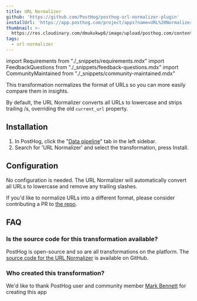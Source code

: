 ```yaml
---
title: URL Normalizer
github: 'https://github.com/PostHog/posthog-url-normalizer-plugin'
installUrl: 'https://app.posthog.com/project/apps?name=URL%20Normalizer'
thumbnail: >-
  https://res.cloudinary.com/dmukukwp6/image/upload/posthog.com/contents/cdp/thumbnails/url_normalizer.png
tags:
  - url-normalizer
---
```


import Requirements from "./_snippets/requirements.mdx"
import FeedbackQuestions from "./_snippets/feedback-questions.mdx"
import CommunityMaintained from "./_snippets/community-maintained.mdx"

This transformation normalizes the format of URLs so you can more easily compare them in insights.

By default, the URL Normalizer converts all URLs to lowercase and strips trailing /s, overriding the old `current_url` property.

<Requirements />

## Installation

1. In PostHog, click the "[Data pipeline](https://us.posthog.com/pipeline)" tab in the left sidebar.
2. Search for 'URL Normalizer' and select the transformation, press Install.

## Configuration

No configuration is needed. The URL Normalizer will automatically convert all URLs to lowercase and remove any trailing slashes.

If you'd like to normalize URLs into a different format, please consider contributing a PR to [the repo](https://github.com/PostHog/posthog-url-normalizer-plugin).

## FAQ

### Is the source code for this transformation available?

PostHog is open-source and so are all transformations on the platform. The [source code for the URL Normalizer](https://github.com/PostHog/posthog-url-normalizer-plugin) is available on GitHub.

### Who created this transformation?

We'd like to thank PostHog user and community member [Mark Bennett](https://github.com/MarkBennett) for creating this app

<CommunityMaintained />

<FeedbackQuestions />
